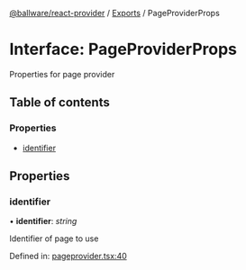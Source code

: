 [@ballware/react-provider](../README.md) / [Exports](../modules.md) / PageProviderProps

# Interface: PageProviderProps

Properties for page provider

## Table of contents

### Properties

- [identifier](pageproviderprops.md#identifier)

## Properties

### identifier

• **identifier**: *string*

Identifier of page to use

Defined in: [pageprovider.tsx:40](https://github.com/ballware/ballware-client/blob/b80f26b/packages/react-provider/src/pageprovider.tsx#L40)
